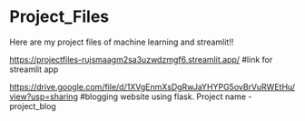 # Project_Files
Here are my project files of machine learning and streamlit!!

https://projectfiles-rujsmaagm2sa3uzwdzmgf6.streamlit.app/    #link for streamlit app

https://drive.google.com/file/d/1XVgEnmXsDgRwJaYHYPG5ovBrVuRWEtHu/view?usp=sharing    #blogging website using flask. Project name - project_blog
